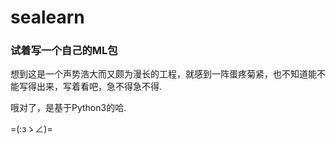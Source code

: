 # sealearn
### 试着写一个自己的ML包

想到这是一个声势浩大而又颇为漫长的工程，就感到一阵蛋疼菊紧，也不知道能不能写得出来，写着看吧，急不得急不得.

哦对了，是基于Python3的哈.

=(:зゝ∠)=
